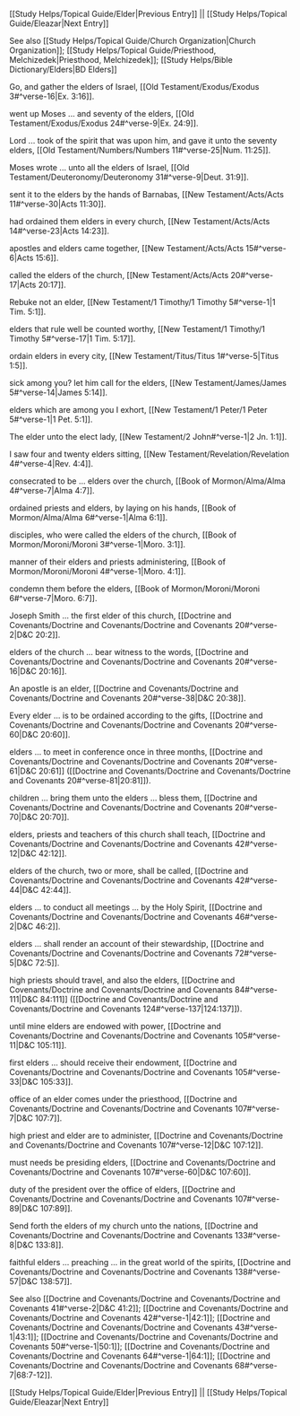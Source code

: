 [[Study Helps/Topical Guide/Elder|Previous Entry]]  ||  [[Study Helps/Topical Guide/Eleazar|Next Entry]]

 See also [[Study Helps/Topical Guide/Church Organization|Church Organization]]; [[Study Helps/Topical Guide/Priesthood, Melchizedek|Priesthood, Melchizedek]]; [[Study Helps/Bible Dictionary/Elders|BD Elders]]

 Go, and gather the elders of Israel, [[Old Testament/Exodus/Exodus 3#^verse-16|Ex. 3:16]].

 went up Moses ... and seventy of the elders, [[Old Testament/Exodus/Exodus 24#^verse-9|Ex. 24:9]].

 Lord ... took of the spirit that was upon him, and gave it unto the seventy elders, [[Old Testament/Numbers/Numbers 11#^verse-25|Num. 11:25]].

 Moses wrote ... unto all the elders of Israel, [[Old Testament/Deuteronomy/Deuteronomy 31#^verse-9|Deut. 31:9]].

 sent it to the elders by the hands of Barnabas, [[New Testament/Acts/Acts 11#^verse-30|Acts 11:30]].

 had ordained them elders in every church, [[New Testament/Acts/Acts 14#^verse-23|Acts 14:23]].

 apostles and elders came together, [[New Testament/Acts/Acts 15#^verse-6|Acts 15:6]].

 called the elders of the church, [[New Testament/Acts/Acts 20#^verse-17|Acts 20:17]].

 Rebuke not an elder, [[New Testament/1 Timothy/1 Timothy 5#^verse-1|1 Tim. 5:1]].

 elders that rule well be counted worthy, [[New Testament/1 Timothy/1 Timothy 5#^verse-17|1 Tim. 5:17]].

 ordain elders in every city, [[New Testament/Titus/Titus 1#^verse-5|Titus 1:5]].

 sick among you? let him call for the elders, [[New Testament/James/James 5#^verse-14|James 5:14]].

 elders which are among you I exhort, [[New Testament/1 Peter/1 Peter 5#^verse-1|1 Pet. 5:1]].

 The elder unto the elect lady, [[New Testament/2 John#^verse-1|2 Jn. 1:1]].

 I saw four and twenty elders sitting, [[New Testament/Revelation/Revelation 4#^verse-4|Rev. 4:4]].

 consecrated to be ... elders over the church, [[Book of Mormon/Alma/Alma 4#^verse-7|Alma 4:7]].

 ordained priests and elders, by laying on his hands, [[Book of Mormon/Alma/Alma 6#^verse-1|Alma 6:1]].

 disciples, who were called the elders of the church, [[Book of Mormon/Moroni/Moroni 3#^verse-1|Moro. 3:1]].

 manner of their elders and priests administering, [[Book of Mormon/Moroni/Moroni 4#^verse-1|Moro. 4:1]].

 condemn them before the elders, [[Book of Mormon/Moroni/Moroni 6#^verse-7|Moro. 6:7]].

 Joseph Smith ... the first elder of this church, [[Doctrine and Covenants/Doctrine and Covenants/Doctrine and Covenants 20#^verse-2|D&C 20:2]].

 elders of the church ... bear witness to the words, [[Doctrine and Covenants/Doctrine and Covenants/Doctrine and Covenants 20#^verse-16|D&C 20:16]].

 An apostle is an elder, [[Doctrine and Covenants/Doctrine and Covenants/Doctrine and Covenants 20#^verse-38|D&C 20:38]].

 Every elder ... is to be ordained according to the gifts, [[Doctrine and Covenants/Doctrine and Covenants/Doctrine and Covenants 20#^verse-60|D&C 20:60]].

 elders ... to meet in conference once in three months, [[Doctrine and Covenants/Doctrine and Covenants/Doctrine and Covenants 20#^verse-61|D&C 20:61]] ([[Doctrine and Covenants/Doctrine and Covenants/Doctrine and Covenants 20#^verse-81|20:81]]).

 children ... bring them unto the elders ... bless them, [[Doctrine and Covenants/Doctrine and Covenants/Doctrine and Covenants 20#^verse-70|D&C 20:70]].

 elders, priests and teachers of this church shall teach, [[Doctrine and Covenants/Doctrine and Covenants/Doctrine and Covenants 42#^verse-12|D&C 42:12]].

 elders of the church, two or more, shall be called, [[Doctrine and Covenants/Doctrine and Covenants/Doctrine and Covenants 42#^verse-44|D&C 42:44]].

 elders ... to conduct all meetings ... by the Holy Spirit, [[Doctrine and Covenants/Doctrine and Covenants/Doctrine and Covenants 46#^verse-2|D&C 46:2]].

 elders ... shall render an account of their stewardship, [[Doctrine and Covenants/Doctrine and Covenants/Doctrine and Covenants 72#^verse-5|D&C 72:5]].

 high priests should travel, and also the elders, [[Doctrine and Covenants/Doctrine and Covenants/Doctrine and Covenants 84#^verse-111|D&C 84:111]] ([[Doctrine and Covenants/Doctrine and Covenants/Doctrine and Covenants 124#^verse-137|124:137]]).

 until mine elders are endowed with power, [[Doctrine and Covenants/Doctrine and Covenants/Doctrine and Covenants 105#^verse-11|D&C 105:11]].

 first elders ... should receive their endowment, [[Doctrine and Covenants/Doctrine and Covenants/Doctrine and Covenants 105#^verse-33|D&C 105:33]].

 office of an elder comes under the priesthood, [[Doctrine and Covenants/Doctrine and Covenants/Doctrine and Covenants 107#^verse-7|D&C 107:7]].

 high priest and elder are to administer, [[Doctrine and Covenants/Doctrine and Covenants/Doctrine and Covenants 107#^verse-12|D&C 107:12]].

 must needs be presiding elders, [[Doctrine and Covenants/Doctrine and Covenants/Doctrine and Covenants 107#^verse-60|D&C 107:60]].

 duty of the president over the office of elders, [[Doctrine and Covenants/Doctrine and Covenants/Doctrine and Covenants 107#^verse-89|D&C 107:89]].

 Send forth the elders of my church unto the nations, [[Doctrine and Covenants/Doctrine and Covenants/Doctrine and Covenants 133#^verse-8|D&C 133:8]].

 faithful elders ... preaching ... in the great world of the spirits, [[Doctrine and Covenants/Doctrine and Covenants/Doctrine and Covenants 138#^verse-57|D&C 138:57]].

 See also [[Doctrine and Covenants/Doctrine and Covenants/Doctrine and Covenants 41#^verse-2|D&C 41:2]]; [[Doctrine and Covenants/Doctrine and Covenants/Doctrine and Covenants 42#^verse-1|42:1]]; [[Doctrine and Covenants/Doctrine and Covenants/Doctrine and Covenants 43#^verse-1|43:1]]; [[Doctrine and Covenants/Doctrine and Covenants/Doctrine and Covenants 50#^verse-1|50:1]]; [[Doctrine and Covenants/Doctrine and Covenants/Doctrine and Covenants 64#^verse-1|64:1]]; [[Doctrine and Covenants/Doctrine and Covenants/Doctrine and Covenants 68#^verse-7|68:7-12]].

[[Study Helps/Topical Guide/Elder|Previous Entry]]  ||  [[Study Helps/Topical Guide/Eleazar|Next Entry]]